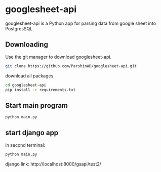 # googlesheet-api

googlesheet-api is a Python app for parsing data from google sheet into PostgresSQL.

## Downloading

Use the git manager to download googlesheet-api.

```bash
git clone https://github.com/ParshinAD/googlesheet-api.git
```

download all packages

```bash
cd googlesheet-api
pip install -r requirements.txt
```

## Start main program

```bash
python main.py
```

## start django app

in second terminal:

```bash
python main.py
```

django link:
http://localhost:8000/gsapi/test2/
